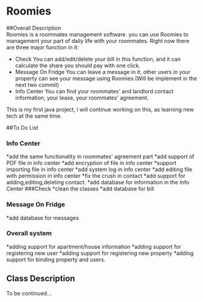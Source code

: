 # Roomies
##Overall Description   
Roomies is a roommates management software. you can use Roomies to management your part of daily life with your roommates. Right now there are three major function in it: 
* Check
You can add/edit/delete your bill in this function, and it can calculate the share you should pay with one click. 
* Message On Fridge
You can leave a message in it, other users in your property can see your message using Roomies.(Will be implement in the next two commit)
* Info Center
You can find your roommates' and landlord contact information, your lease, your roommates' agreement.

This is my first java project, I will continue working on this, as learning new tech at the same time. 

##To Do List
### Info Center
*add the same functionality in roommates' agreement part
*add support of PDF file in info center
*add encryption of file in info center
*support importing file in info center
*add system log in info center
*add editing file with permission in info center
*fix the crush in contact
*add support for adding,editing,deleting contact.
*add database for information in the Info Center
###Check
*clean the classes
*add database for bill
### Message On Fridge
*add database for messages
### Overall system
*adding support for apartment/house information
*adding support for registering new user
*adding support for registering new property
*adding support for binding property and users.

## Class Description 

To be continued... 
